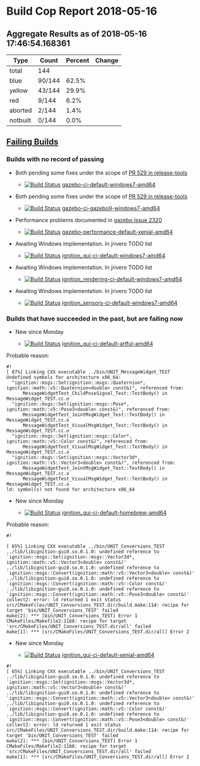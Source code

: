 # Build Cop Report 2018-05-16

## Aggregate Results as of 2018-05-16 17:46:54.168361

| Type | Count | Percent | Change |
|--|--|--|--|
| total | 144 | |  |
| blue | 90/144 | 62.5% |  |
| yellow | 43/144 | 29.9% |  |
| red | 9/144 | 6.2% |  |
| aborted | 2/144 | 1.4% |  |
| notbuilt | 0/144 | 0.0% |  |

## [Failing Builds](https://build.osrfoundation.org/view/main/view/BuildCopFail/)


### Builds with no record of passing


* Both pending some fixes under the scope of [PR 529 in release-tools](https://bitbucket.org/osrf/release-tools/pull-requests/529/fix-windows-gazebo-build/diff)

    * [![Build Status](https://build.osrfoundation.org/job/gazebo-ci-default-windows7-amd64//badge/icon)](https://build.osrfoundation.org/job/gazebo-ci-default-windows7-amd64/) [gazebo-ci-default-windows7-amd64](https://build.osrfoundation.org/job/gazebo-ci-default-windows7-amd64/)


* Both pending some fixes under the scope of [PR 529 in release-tools](https://bitbucket.org/osrf/release-tools/pull-requests/529/fix-windows-gazebo-build/diff)

    * [![Build Status](https://build.osrfoundation.org/job/gazebo-ci-gazebo9-windows7-amd64//badge/icon)](https://build.osrfoundation.org/job/gazebo-ci-gazebo9-windows7-amd64/) [gazebo-ci-gazebo9-windows7-amd64](https://build.osrfoundation.org/job/gazebo-ci-gazebo9-windows7-amd64/)


* Performance problems documented in [gazebo issue 2320](https://bitbucket.org/osrf/gazebo/issues/2320/performance_transport_stress-test-times)

    * [![Build Status](https://build.osrfoundation.org/job/gazebo-performance-default-xenial-amd64//badge/icon)](https://build.osrfoundation.org/job/gazebo-performance-default-xenial-amd64/) [gazebo-performance-default-xenial-amd64](https://build.osrfoundation.org/job/gazebo-performance-default-xenial-amd64/)


* Awaiting Windows implementation. In jrivero TODO list

    * [![Build Status](https://build.osrfoundation.org/job/ignition_gui-ci-default-windows7-amd64//badge/icon)](https://build.osrfoundation.org/job/ignition_gui-ci-default-windows7-amd64/) [ignition_gui-ci-default-windows7-amd64](https://build.osrfoundation.org/job/ignition_gui-ci-default-windows7-amd64/)


* Awaiting Windows implementation. In jrivero TODO list

    * [![Build Status](https://build.osrfoundation.org/job/ignition_rendering-ci-default-windows7-amd64//badge/icon)](https://build.osrfoundation.org/job/ignition_rendering-ci-default-windows7-amd64/) [ignition_rendering-ci-default-windows7-amd64](https://build.osrfoundation.org/job/ignition_rendering-ci-default-windows7-amd64/)


* Awaiting Windows implementation. In jrivero TODO list

    * [![Build Status](https://build.osrfoundation.org/job/ignition_sensors-ci-default-windows7-amd64//badge/icon)](https://build.osrfoundation.org/job/ignition_sensors-ci-default-windows7-amd64/) [ignition_sensors-ci-default-windows7-amd64](https://build.osrfoundation.org/job/ignition_sensors-ci-default-windows7-amd64/)


### Builds that have succeeded in the past, but are failing now

* New since Monday

    * [![Build Status](https://build.osrfoundation.org/job/ignition_gui-ci-default-artful-amd64//badge/icon)](https://build.osrfoundation.org/job/ignition_gui-ci-default-artful-amd64/) [ignition_gui-ci-default-artful-amd64](https://build.osrfoundation.org/job/ignition_gui-ci-default-artful-amd64/)

Probable reason:

```
#!
[ 87%] Linking CXX executable ../bin/UNIT_MessageWidget_TEST
Undefined symbols for architecture x86_64:
  "ignition::msgs::Set(ignition::msgs::Quaternion*, ignition::math::v5::Quaternion<double> const&)", referenced from:
      MessageWidgetTest_ChildPoseSignal_Test::TestBody() in MessageWidget_TEST.cc.o
  "ignition::msgs::Set(ignition::msgs::Pose*, ignition::math::v5::Pose3<double> const&)", referenced from:
      MessageWidgetTest_JointMsgWidget_Test::TestBody() in MessageWidget_TEST.cc.o
      MessageWidgetTest_VisualMsgWidget_Test::TestBody() in MessageWidget_TEST.cc.o
  "ignition::msgs::Set(ignition::msgs::Color*, ignition::math::v5::Color const&)", referenced from:
      MessageWidgetTest_VisualMsgWidget_Test::TestBody() in MessageWidget_TEST.cc.o
  "ignition::msgs::Set(ignition::msgs::Vector3d*, ignition::math::v5::Vector3<double> const&)", referenced from:
      MessageWidgetTest_JointMsgWidget_Test::TestBody() in MessageWidget_TEST.cc.o
      MessageWidgetTest_VisualMsgWidget_Test::TestBody() in MessageWidget_TEST.cc.o
ld: symbol(s) not found for architecture x86_64
```

* New since Monday

    * [![Build Status](https://build.osrfoundation.org/job/ignition_gui-ci-default-homebrew-amd64//badge/icon)](https://build.osrfoundation.org/job/ignition_gui-ci-default-homebrew-amd64/) [ignition_gui-ci-default-homebrew-amd64](https://build.osrfoundation.org/job/ignition_gui-ci-default-homebrew-amd64/)

Probable reason:

```
#!

[ 65%] Linking CXX executable ../bin/UNIT_Conversions_TEST
../lib/libignition-gui0.so.0.1.0: undefined reference to `ignition::msgs::Set(ignition::msgs::Vector3d*, ignition::math::v5::Vector3<double> const&)'
../lib/libignition-gui0.so.0.1.0: undefined reference to `ignition::msgs::Convert(ignition::math::v5::Vector3<double> const&)'
../lib/libignition-gui0.so.0.1.0: undefined reference to `ignition::msgs::Convert(ignition::math::v5::Color const&)'
../lib/libignition-gui0.so.0.1.0: undefined reference to `ignition::msgs::Convert(ignition::math::v5::Pose3<double> const&)'
collect2: error: ld returned 1 exit status
src/CMakeFiles/UNIT_Conversions_TEST.dir/build.make:114: recipe for target 'bin/UNIT_Conversions_TEST' failed
make[2]: *** [bin/UNIT_Conversions_TEST] Error 1
CMakeFiles/Makefile2:1168: recipe for target 'src/CMakeFiles/UNIT_Conversions_TEST.dir/all' failed
make[1]: *** [src/CMakeFiles/UNIT_Conversions_TEST.dir/all] Error 2
```

* New since Monday

    * [![Build Status](https://build.osrfoundation.org/job/ignition_gui-ci-default-xenial-amd64//badge/icon)](https://build.osrfoundation.org/job/ignition_gui-ci-default-xenial-amd64/) [ignition_gui-ci-default-xenial-amd64](https://build.osrfoundation.org/job/ignition_gui-ci-default-xenial-amd64/)


```
#!
[ 65%] Linking CXX executable ../bin/UNIT_Conversions_TEST
../lib/libignition-gui0.so.0.1.0: undefined reference to `ignition::msgs::Set(ignition::msgs::Vector3d*, ignition::math::v5::Vector3<double> const&)'
../lib/libignition-gui0.so.0.1.0: undefined reference to `ignition::msgs::Convert(ignition::math::v5::Vector3<double> const&)'
../lib/libignition-gui0.so.0.1.0: undefined reference to `ignition::msgs::Convert(ignition::math::v5::Color const&)'
../lib/libignition-gui0.so.0.1.0: undefined reference to `ignition::msgs::Convert(ignition::math::v5::Pose3<double> const&)'
collect2: error: ld returned 1 exit status
src/CMakeFiles/UNIT_Conversions_TEST.dir/build.make:114: recipe for target 'bin/UNIT_Conversions_TEST' failed
make[2]: *** [bin/UNIT_Conversions_TEST] Error 1
CMakeFiles/Makefile2:1168: recipe for target 'src/CMakeFiles/UNIT_Conversions_TEST.dir/all' failed
make[1]: *** [src/CMakeFiles/UNIT_Conversions_TEST.dir/all] Error 2
```